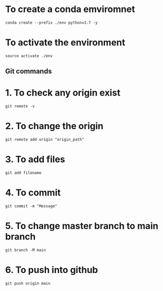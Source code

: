 # To create a conda emviromnet
~~~
conda create --prefix ./env python=3.7 -y
~~~
# To activate the environment
~~~
source activate ./env
~~~
## Git commands

# 1. To check any origin exist
```
git remote -v
```
# 2. To change the origin 
```
git remote add origin "origin_path"
```

# 3. To add files
```
git add filename
```

# 4. To commit
```
git commit -m "Message"
```

# 5. To change master branch to main branch
```
git branch -M main
```

# 6. To push into github
```
git push origin main
```